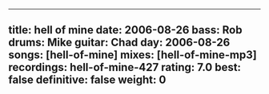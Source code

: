 
---
title: hell of mine
date: 2006-08-26
bass:	Rob
drums:	Mike
guitar:	Chad
day: 2006-08-26
songs: [hell-of-mine]
mixes: [hell-of-mine-mp3]
recordings: hell-of-mine-427
rating: 7.0
best: false
definitive: false
weight: 0
---
